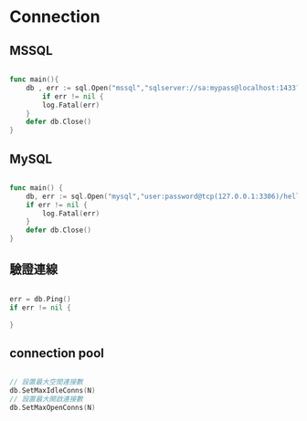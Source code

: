 # Connection

## MSSQL

```go

func main(){
    db , err := sql.Open("mssql","sqlserver://sa:mypass@localhost:1433?database=master&connection+timeout=30 ")
        if err != nil {
        log.Fatal(err)
    }
    defer db.Close()
}

```

## MySQL

```go

func main() {
    db, err := sql.Open("mysql","user:password@tcp(127.0.0.1:3306)/hello")
    if err != nil {
        log.Fatal(err)
    }
    defer db.Close()
}

```

## 驗證連線

```go

err = db.Ping()
if err != nil {
    
}

```

## connection pool

```go

// 設置最大空閒連接數
db.SetMaxIdleConns(N)
// 設置最大開啟連接數
db.SetMaxOpenConns(N)

```